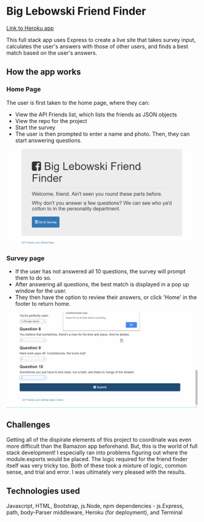 # Big Lebowski Friend Finder

[Link to Heroku app](https://protected-basin-89653.herokuapp.com/)

This full stack app uses Express to create a live site that takes survey input, calculates the user's answers with those of other users, and finds a best match based on the user's answers. 

## How the app works

### Home Page
The user is first taken to the home page, where they can:
* View the API Friends list, which lists the friends as JSON objects
* View the repo for the project
* Start the survey
* The user is then prompted to enter a name and photo. Then, they can start answering questions.

![GIF of home page demo](https://raw.githubusercontent.com/s07w/friend-finder/master/demo.gif)

### Survey page
* If the user has not answered all 10 questions, the survey will prompt them to do so.
* After answering all questions, the best match is displayed in a pop up window for the user.
* They then have the option to review their answers, or click 'Home' in the footer to return home.

![GIF of home page demo](https://raw.githubusercontent.com/s07w/friend-finder/master/demo2.gif)

## Challenges

Getting all of the dispirate elements of this project to coordinate was even more difficult than the Bamazon app beforehand. But, this is the world of full stack development! I especially ran into problems figuring out where the module.exports would be placed. The logic required for the friend finder itself was very tricky too. Both of these took a mixture of logic, common sense, and trial and error. I was ultimately very pleased with the results. 

## Technologies used

Javascript, HTML, Bootstrap, js.Node, npm dependencies - js.Express, path, body-Parser middleware, Heroku (for deployment), and Terminal

